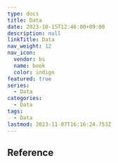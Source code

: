 ```yaml
---
type: docs
title: Data
date: 2023-10-15T12:46:00+09:00
description: null
linkTitle: Data
nav_weight: 12
nav_icon:
  vendor: bs
  name: book
  color: indigo
featured: true
series:
  - Data
categories:
  - Data
tags:
  - Data
lastmod: 2023-11-07T16:16:24.753Z
---
```


## Reference
